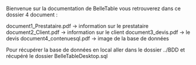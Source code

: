 Bienvenue sur la documentation de BelleTable vous retrouverez dans ce dossier 4 document :

document1_Prestataire.pdf -> information sur le prestataire
document2_Client.pdf -> information sur le client
document3_devis.pdf -> le devis
document4_contenuesql.pdf -> image de la base de données

Pour récupérer la base de données en local aller dans le dossier ../BDD et récupéré le dossier BelleTableDesktop.sql


